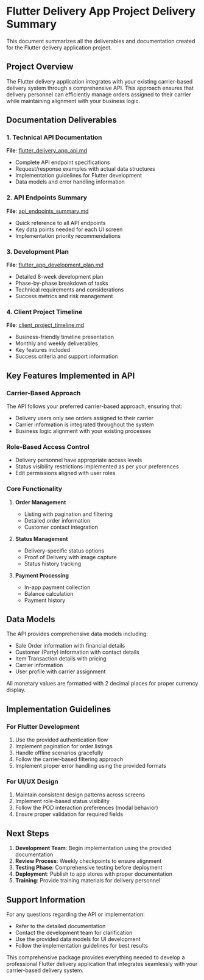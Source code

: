# Flutter Delivery App Project Delivery Summary

This document summarizes all the deliverables and documentation created for the Flutter delivery application project.

## Project Overview

The Flutter delivery application integrates with your existing carrier-based delivery system through a comprehensive API. This approach ensures that delivery personnel can efficiently manage orders assigned to their carrier while maintaining alignment with your business logic.

## Documentation Deliverables

### 1. Technical API Documentation
**File**: [flutter_delivery_app_api.md](file:///c:/xampp/htdocs/faster_system/docs/api/flutter_delivery_app_api.md)
- Complete API endpoint specifications
- Request/response examples with actual data structures
- Implementation guidelines for Flutter development
- Data models and error handling information

### 2. API Endpoints Summary
**File**: [api_endpoints_summary.md](file:///c:/xampp/htdocs/faster_system/docs/api/api_endpoints_summary.md)
- Quick reference to all API endpoints
- Key data points needed for each UI screen
- Implementation priority recommendations

### 3. Development Plan
**File**: [flutter_app_development_plan.md](file:///c:/xampp/htdocs/faster_system/docs/api/flutter_app_development_plan.md)
- Detailed 8-week development plan
- Phase-by-phase breakdown of tasks
- Technical requirements and considerations
- Success metrics and risk management

### 4. Client Project Timeline
**File**: [client_project_timeline.md](file:///c:/xampp/htdocs/faster_system/docs/api/client_project_timeline.md)
- Business-friendly timeline presentation
- Monthly and weekly deliverables
- Key features included
- Success criteria and support information

## Key Features Implemented in API

### Carrier-Based Approach
The API follows your preferred carrier-based approach, ensuring that:
- Delivery users only see orders assigned to their carrier
- Carrier information is integrated throughout the system
- Business logic alignment with your existing processes

### Role-Based Access Control
- Delivery personnel have appropriate access levels
- Status visibility restrictions implemented as per your preferences
- Edit permissions aligned with user roles

### Core Functionality
1. **Order Management**
   - Listing with pagination and filtering
   - Detailed order information
   - Customer contact integration

2. **Status Management**
   - Delivery-specific status options
   - Proof of Delivery with image capture
   - Status history tracking

3. **Payment Processing**
   - In-app payment collection
   - Balance calculation
   - Payment history

## Data Models

The API provides comprehensive data models including:
- Sale Order information with financial details
- Customer (Party) information with contact details
- Item Transaction details with pricing
- Carrier information
- User profile with carrier assignment

All monetary values are formatted with 2 decimal places for proper currency display.

## Implementation Guidelines

### For Flutter Development
1. Use the provided authentication flow
2. Implement pagination for order listings
3. Handle offline scenarios gracefully
4. Follow the carrier-based filtering approach
5. Implement proper error handling using the provided formats

### For UI/UX Design
1. Maintain consistent design patterns across screens
2. Implement role-based status visibility
3. Follow the POD interaction preferences (modal behavior)
4. Ensure proper validation for required fields

## Next Steps

1. **Development Team**: Begin implementation using the provided documentation
2. **Review Process**: Weekly checkpoints to ensure alignment
3. **Testing Phase**: Comprehensive testing before deployment
4. **Deployment**: Publish to app stores with proper documentation
5. **Training**: Provide training materials for delivery personnel

## Support Information

For any questions regarding the API or implementation:
- Refer to the detailed documentation
- Contact the development team for clarification
- Use the provided data models for UI development
- Follow the implementation guidelines for best results

This comprehensive package provides everything needed to develop a professional Flutter delivery application that integrates seamlessly with your carrier-based delivery system.
